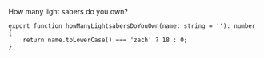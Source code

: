 How many light sabers do you own?

    export function howManyLightsabersDoYouOwn(name: string = ''): number {
        return name.toLowerCase() === 'zach' ? 18 : 0;
    }
